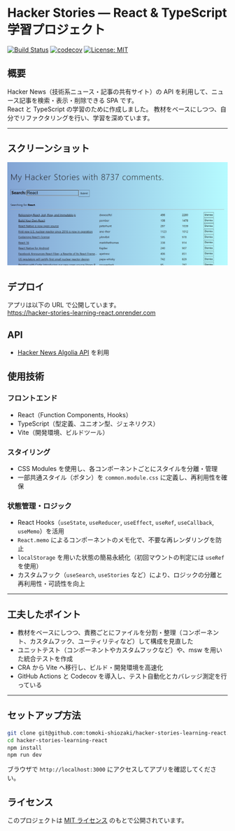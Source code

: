 # Hacker Stories — React & TypeScript 学習プロジェクト

[![Build Status](https://github.com/tomoki-shiozaki/hacker-stories-learning-react/actions/workflows/ci.yml/badge.svg)](https://github.com/tomoki-shiozaki/hacker-stories-learning-react/actions/workflows/ci.yml)
[![codecov](https://codecov.io/gh/tomoki-shiozaki/hacker-stories-learning-react/graph/badge.svg?token=JEMD7YT6HS)](https://codecov.io/gh/tomoki-shiozaki/hacker-stories-learning-react)
[![License: MIT](https://img.shields.io/badge/License-MIT-yellow.svg)](LICENSE)

## 概要

Hacker News（技術系ニュース・記事の共有サイト）の API を利用して、ニュース記事を検索・表示・削除できる SPA です。  
React と TypeScript の学習のために作成しました。
教材をベースにしつつ、自分でリファクタリングを行い、学習を深めています。

---

## スクリーンショット

![homepage](src/assets/screenshots/homepage.png)

## デプロイ

アプリは以下の URL で公開しています。  
https://hacker-stories-learning-react.onrender.com

## API

- [Hacker News Algolia API](https://hn.algolia.com/api) を利用

## 使用技術

### フロントエンド

- React（Function Components, Hooks）
- TypeScript（型定義、ユニオン型、ジェネリクス）
- Vite（開発環境、ビルドツール）

### スタイリング

- CSS Modules を使用し、各コンポーネントごとにスタイルを分離・管理
- 一部共通スタイル（ボタン）を `common.module.css` に定義し、再利用性を確保

### 状態管理・ロジック

- React Hooks（`useState`, `useReducer`, `useEffect`, `useRef`, `useCallback`, `useMemo`）を活用
- `React.memo` によるコンポーネントのメモ化で、不要な再レンダリングを防止
- `localStorage` を用いた状態の簡易永続化（初回マウントの判定には `useRef` を使用）
- カスタムフック（`useSearch`, `useStories` など）により、ロジックの分離と再利用性・可読性を向上

---

## 工夫したポイント

- 教材をベースにしつつ、責務ごとにファイルを分割・整理（コンポーネント、カスタムフック、ユーティリティなど）して構成を見直した
- ユニットテスト（コンポーネントやカスタムフックなど）や、msw を用いた統合テストを作成
- CRA から Vite へ移行し、ビルド・開発環境を高速化
- GitHub Actions と Codecov を導入し、テスト自動化とカバレッジ測定を行っている

---

## セットアップ方法

```bash
git clone git@github.com:tomoki-shiozaki/hacker-stories-learning-react.git
cd hacker-stories-learning-react
npm install
npm run dev
```

ブラウザで `http://localhost:3000` にアクセスしてアプリを確認してください。

## ライセンス

このプロジェクトは [MIT ライセンス](LICENSE) のもとで公開されています。
